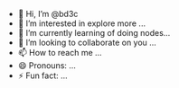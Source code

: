 - 👋 Hi, I’m @bd3c
- 👀 I’m interested in explore more ...
- 🌱 I’m currently learning of doing nodes...
- 💞️ I’m looking to collaborate on you ...
- 📫 How to reach me ...
- 😄 Pronouns: ...
- ⚡ Fun fact: ...

<!---
bd3c/bd3c is a ✨ special ✨ repository because its `README.md` (this file) appears on your GitHub profile.
You can click the Preview link to take a look at your changes.
--->
